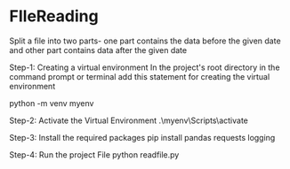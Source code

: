 # FIleReading
Split a file into two parts- one part contains the data before the given date and other part contains data after the given date


Step-1: Creating a virtual environment
In the project's root directory in the command prompt or terminal add this statement for creating the virtual environment

python -m venv myenv


Step-2: Activate the Virtual Environment
.\myenv\Scripts\activate

Step-3: Install the required packages
pip install pandas requests logging

Step-4: Run the project File 
python readfile.py
